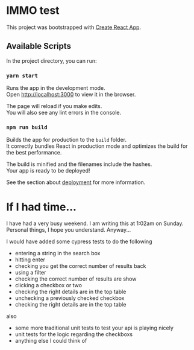 # IMMO test

This project was bootstrapped with [Create React App](https://github.com/facebook/create-react-app).

## Available Scripts

In the project directory, you can run:

### `yarn start`

Runs the app in the development mode.\
Open [http://localhost:3000](http://localhost:3000) to view it in the browser.

The page will reload if you make edits.\
You will also see any lint errors in the console.


### `npm run build`

Builds the app for production to the `build` folder.\
It correctly bundles React in production mode and optimizes the build for the best performance.

The build is minified and the filenames include the hashes.\
Your app is ready to be deployed!

See the section about [deployment](https://facebook.github.io/create-react-app/docs/deployment) for more information.

# If I had time...

I have had a very busy weekend. I am writing this at 1:02am on Sunday. Personal things, I hope you understand. Anyway...

I would have added some cypress tests to do the following 
* entering a string in the search box
* hitting enter
* checking you get the correct number of results back
* using a filter
* checking the correct number of results are show
* clicking a checkbox or two
* checking the right details are in the top table
* unchecking a previously checked checkbox
* checking the right details are in the top table

also 
* some more traditional unit tests to test your api is playing nicely
* unit tests for the logic regarding the checkboxs
* anything else I could think of

